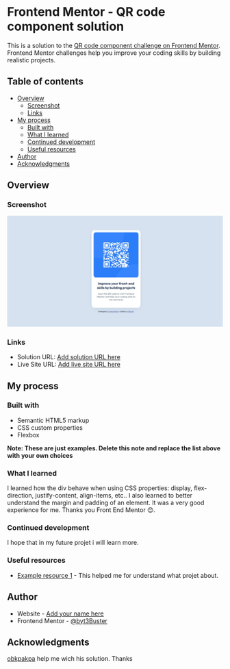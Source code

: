 # Frontend Mentor - QR code component solution

This is a solution to the [QR code component challenge on Frontend Mentor](https://www.frontendmentor.io/challenges/qr-code-component-iux_sIO_H). Frontend Mentor challenges help you improve your coding skills by building realistic projects. 

## Table of contents

- [Overview](#overview)
  - [Screenshot](#screenshot)
  - [Links](#links)
- [My process](#my-process)
  - [Built with](#built-with)
  - [What I learned](#what-i-learned)
  - [Continued development](#continued-development)
  - [Useful resources](#useful-resources)
- [Author](#author)
- [Acknowledgments](#acknowledgments)

## Overview

### Screenshot

![ScreenShot](./screenshot.jpeg)

### Links

- Solution URL: [Add solution URL here](https://your-solution-url.com)
- Live Site URL: [Add live site URL here](https://your-live-site-url.com)

## My process

### Built with

- Semantic HTML5 markup
- CSS custom properties
- Flexbox

**Note: These are just examples. Delete this note and replace the list above with your own choices**

### What I learned
I learned how the div behave when using CSS properties: display, flex-direction, justify-content, align-items, etc.. I also learned to better understand the margin and padding of an element. It was a very good experience for me. Thanks you Front End Mentor 😊.

### Continued development

I hope that in my future projet i will learn more.

### Useful resources

- [Example resource 1](https://www.frontendmentor.io/solutions/qr-component-using-basic-html-and-css-FmBeYjwRzG) - This helped me for understand what projet about.

## Author

- Website - [Add your name here](https://www.your-site.com)
- Frontend Mentor - [@byt3Buster](https://www.frontendmentor.io/profile/byt3Buster)

## Acknowledgments
[obkpakpa](https://www.frontendmentor.io/profile/obkpakpa) help me wich his solution. Thanks 
